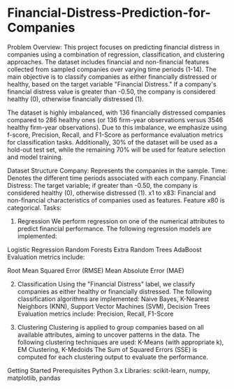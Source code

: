 # Financial-Distress-Prediction-for-Companies
Problem Overview: 
This project focuses on predicting financial distress in companies using a combination of regression, classification, and clustering approaches. The dataset includes financial and non-financial features collected from sampled companies over varying time periods (1-14). The main objective is to classify companies as either financially distressed or healthy, based on the target variable "Financial Distress." If a company's financial distress value is greater than -0.50, the company is considered healthy (0), otherwise financially distressed (1).

The dataset is highly imbalanced, with 136 financially distressed companies compared to 286 healthy ones (or 136 firm-year observations versus 3546 healthy firm-year observations). Due to this imbalance, we emphasize using f-score, Precision, Recall, and F1-Score as performance evaluation metrics for classification tasks. Additionally, 30% of the dataset will be used as a hold-out test set, while the remaining 70% will be used for feature selection and model training.

Dataset Structure
Company: Represents the companies in the sample.
Time: Denotes the different time periods associated with each company.
Financial Distress: The target variable; if greater than -0.50, the company is considered healthy (0), otherwise distressed (1).
x1 to x83: Financial and non-financial characteristics of companies used as features. Feature x80 is categorical.
Tasks:
1. Regression
We perform regression on one of the numerical attributes to predict financial performance. The following regression models are implemented:

Logistic Regression
Random Forests
Extra Random Trees
AdaBoost
Evaluation metrics include:

Root Mean Squared Error (RMSE)
Mean Absolute Error (MAE)

2. Classification
Using the "Financial Distress" label, we classify companies as either healthy or financially distressed. The following classification algorithms are implemented:
Naive Bayes,
K-Nearest Neighbors (KNN),
Support Vector Machines (SVM),
Decision Trees
Evaluation metrics include: Precision, Recall, F1-Score

3. Clustering
Clustering is applied to group companies based on all available attributes, aiming to uncover patterns in the data. The following clustering techniques are used:
K-Means (with appropriate k),
EM Clustering,
K-Medoids
The Sum of Squared Errors (SSE) is computed for each clustering output to evaluate the performance.

Getting Started
Prerequisites
Python 3.x
Libraries: scikit-learn, numpy, matplotlib, pandas
